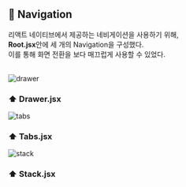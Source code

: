 ## 🧭 Navigation

리액트 네이티브에서 제공하는 네비게이션을 사용하기 위해, <br>
**Root.jsx**안에 세 개의 Navigation을 구성했다. <br>
이를 통해 화면 전환을 보다 매끄럽게 사용할 수 있었다. <br> <br>


![drawer](https://user-images.githubusercontent.com/90544907/207838222-658e8826-b71b-43e3-9407-0ec7bc812de6.gif)
### ⬆️ Drawer.jsx 

![tabs](https://user-images.githubusercontent.com/90544907/207838414-e50dcbe9-65a4-419d-84f4-46e2ee241245.gif)
### ⬆️ Tabs.jsx 

![stack](https://user-images.githubusercontent.com/90544907/207837453-b7646342-b93b-4f32-9421-24053b97e883.gif)
### ⬆️ Stack.jsx
